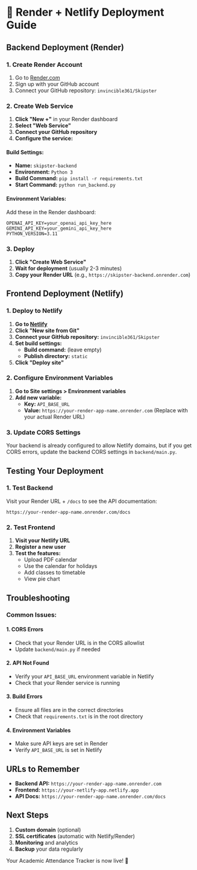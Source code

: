 # 🚀 Render + Netlify Deployment Guide

## Backend Deployment (Render)

### 1. Create Render Account
1. Go to [Render.com](https://render.com)
2. Sign up with your GitHub account
3. Connect your GitHub repository: `invincible361/Skipster`

### 2. Create Web Service
1. **Click "New +"** in your Render dashboard
2. **Select "Web Service"**
3. **Connect your GitHub repository**
4. **Configure the service:**

#### Build Settings:
- **Name:** `skipster-backend`
- **Environment:** `Python 3`
- **Build Command:** `pip install -r requirements.txt`
- **Start Command:** `python run_backend.py`

#### Environment Variables:
Add these in the Render dashboard:
```
OPENAI_API_KEY=your_openai_api_key_here
GEMINI_API_KEY=your_gemini_api_key_here
PYTHON_VERSION=3.11
```

### 3. Deploy
1. **Click "Create Web Service"**
2. **Wait for deployment** (usually 2-3 minutes)
3. **Copy your Render URL** (e.g., `https://skipster-backend.onrender.com`)

## Frontend Deployment (Netlify)

### 1. Deploy to Netlify
1. **Go to [Netlify](https://netlify.com)**
2. **Click "New site from Git"**
3. **Connect your GitHub repository:** `invincible361/Skipster`
4. **Set build settings:**
   - **Build command:** (leave empty)
   - **Publish directory:** `static`
5. **Click "Deploy site"**

### 2. Configure Environment Variables
1. **Go to Site settings > Environment variables**
2. **Add new variable:**
   - **Key:** `API_BASE_URL`
   - **Value:** `https://your-render-app-name.onrender.com`
   (Replace with your actual Render URL)

### 3. Update CORS Settings
Your backend is already configured to allow Netlify domains, but if you get CORS errors, update the backend CORS settings in `backend/main.py`.

## Testing Your Deployment

### 1. Test Backend
Visit your Render URL + `/docs` to see the API documentation:
```
https://your-render-app-name.onrender.com/docs
```

### 2. Test Frontend
1. **Visit your Netlify URL**
2. **Register a new user**
3. **Test the features:**
   - Upload PDF calendar
   - Use the calendar for holidays
   - Add classes to timetable
   - View pie chart

## Troubleshooting

### Common Issues:

#### 1. CORS Errors
- Check that your Render URL is in the CORS allowlist
- Update `backend/main.py` if needed

#### 2. API Not Found
- Verify your `API_BASE_URL` environment variable in Netlify
- Check that your Render service is running

#### 3. Build Errors
- Ensure all files are in the correct directories
- Check that `requirements.txt` is in the root directory

#### 4. Environment Variables
- Make sure API keys are set in Render
- Verify `API_BASE_URL` is set in Netlify

## URLs to Remember

- **Backend API:** `https://your-render-app-name.onrender.com`
- **Frontend:** `https://your-netlify-app.netlify.app`
- **API Docs:** `https://your-render-app-name.onrender.com/docs`

## Next Steps

1. **Custom domain** (optional)
2. **SSL certificates** (automatic with Netlify/Render)
3. **Monitoring** and analytics
4. **Backup** your data regularly

Your Academic Attendance Tracker is now live! 🎉 
